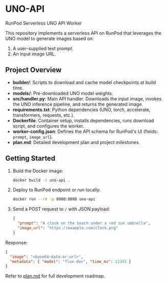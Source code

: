# UNO-API

RunPod Serverless UNO API Worker

This repository implements a serverless API on RunPod that leverages the UNO model to generate images based on:
1. A user-supplied text prompt.
2. An input image URL.

## Project Overview

- **builder/**: Scripts to download and cache model checkpoints at build time.
- **models/**: Pre-downloaded UNO model weights.
- **src/handler.py**: Main API handler. Downloads the input image, invokes the UNO inference pipeline, and returns the generated image.
- **requirements.txt**: Python dependencies (UNO, torch, accelerate, transformers, requests, etc.).
- **Dockerfile**: Container setup, installs dependencies, runs download script, and configures the worker.
- **worker-config.json**: Defines the API schema for RunPod's UI (fields: `prompt`, `image_url`).
- **plan.md**: Detailed development plan and project milestones.

## Getting Started

1. Build the Docker image:
   ```bash
   docker build -t uno-api .
   ```
2. Deploy to RunPod endpoint or run locally:
   ```bash
   docker run --rm -p 8080:8080 uno-api
   ```
3. Send a POST request to `/` with JSON payload:
   ```json
   {
     "prompt": "A clock on the beach under a red sun umbrella",
     "image_url": "https://example.com/clock.png"
   }
   ```

Response:
```json
{
  "image": "<base64-data-or-url>",
  "metadata": { "model": "flux-dev", "time_ms": 12345 }
}
```

Refer to [plan.md](./plan.md) for full development roadmap.
